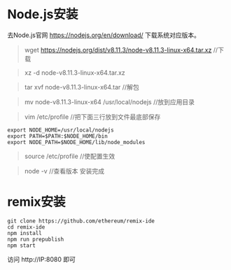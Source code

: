 # Node.js安装 
去Node.js官网 https://nodejs.org/en/download/ 下载系统对应版本。

> wget https://nodejs.org/dist/v8.11.3/node-v8.11.3-linux-x64.tar.xz //下载

> xz -d node-v8.11.3-linux-x64.tar.xz

> tar xvf node-v8.11.3-linux-x64.tar    //解包

> mv node-v8.11.3-linux-x64 /usr/local/nodejs   //放到应用目录

> vim /etc/profile  //把下面三行放到文件最底部保存
```
export NODE_HOME=/usr/local/nodejs  
export PATH=$PATH:$NODE_HOME/bin  
export NODE_PATH=$NODE_HOME/lib/node_modules
```
> source /etc/profile  //使配置生效

> node -v  //查看版本 安装完成

# remix安装 
```
git clone https://github.com/ethereum/remix-ide
cd remix-ide
npm install
npm run prepublish
npm start
```
访问 http://IP:8080 即可